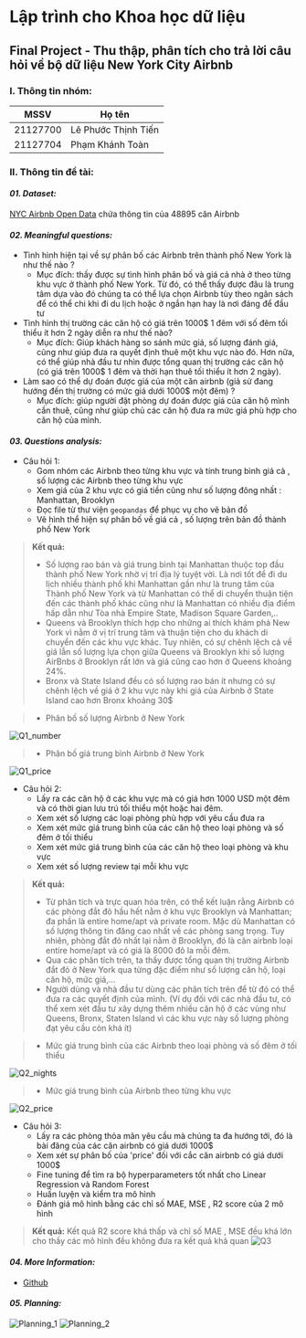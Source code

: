 # Lập trình cho Khoa học dữ liệu 
## Final Project - Thu thập, phân tích cho trả lời câu hỏi về bộ dữ liệu New York City Airbnb 
### I. Thông tin nhóm:

MSSV|Họ tên
-|-
21127700|Lê Phước Thịnh Tiến
21127704|Phạm Khánh Toàn
### II. Thông tin đề tài:
#### **_01. Dataset:_**
[NYC Airbnb Open Data](https://www.kaggle.com/datasets/dgomonov/new-york-city-airbnb-open-data) chứa thông tin của 48895 căn Airbnb 

#### **_02. Meaningful questions:_**
- Tình hình hiện tại về sự phân bố các Airbnb trên thành phố New York là như thế nào ? 
  - Mục đích: thấy được sự tình hình phân bố và giá cả nhà ở theo từng khu vực ở thành phố New York. Từ đó, có thể thấy được đâu là trung tâm dựa vào đó chúng ta có thể lựa chọn Airbnb tùy theo ngân sách để có thể chi khi đi du lịch hoặc ở ngắn hạn hay là nơi đáng để đầu tư 
- Tình hình thị trường các căn hộ có giá trên 1000$ 1 đêm với số đêm tối thiểu ít hơn 2 ngày diễn ra như thế nào?
  - Mục đích: Giúp khách hàng so sánh mức giá, số lượng đánh giá, cũng như giúp đưa ra quyết định thuê một khu vực nào đó. Hơn nữa, có thể giúp nhà đầu tư nhìn được tổng quan thị trường các căn hộ (có giá trên 1000$ 1 đêm và thời hạn thuê tối thiểu ít hơn 2 ngày).
- Làm sao có thể dự đoán được giá của một căn airbnb (giả sử đang hướng đến thị trường có mức giá dưới 1000$ một đêm) ?
  - Mục đích: giúp người đặt phòng dự đoán được giá của căn hộ mình cần thuê, cũng như giúp chủ các căn hộ đưa ra mức giá phù hợp cho căn hộ của mình.

#### **_03. Questions analysis:_**
- Câu hỏi 1:
    - Gom nhóm các Airbnb theo từng khu vực và tính trung bình giá cả , số lượng các Airbnb theo từng khu vực
    - Xem giá của 2 khu vực có giá tiền cũng như số lượng đông nhất : Manhattan, Brooklyn
    - Đọc file từ thư viện `geopandas` để phục vụ cho vẽ bản đồ
    - Vẽ hình thể hiện sự phân bố về giá cả , số lượng trên bản đồ thành phố New York

> **Kết quả:** 
> - Số lượng rao bán và giá trung bình tại Manhattan thuộc top đầu thành phố New York nhờ vị trí địa lý tuyệt vời. Là nơi tốt để đi du lịch nhiều thành phố khi Manhattan gần như  là trung tâm của Thành phố New York và từ Manhattan có thể di chuyển thuận tiện đến các thành phố khác cũng như là Manhattan có nhiều địa điểm hấp dẫn như Tòa nhà Empire State, Madison Square Garden,..
> - Queens và Brooklyn thích hợp cho những ai thích khám phá New York vì nằm ở vị trí trung tâm và thuận tiện cho du khách di chuyển đến các khu vực khác. Tuy nhiên, có sự chênh lệch cả về giá lẫn số lượng lựa chọn giữa Queens và Brooklyn khi số lượng AirBnbs ở Brooklyn rất lớn và giá cũng cao hơn ở Queens khoảng 24%.
> - Bronx và State Island đều có số lượng rao bán ít nhưng có sự chênh lệch về giá ở 2 khu vực này khi giá của Airbnb ở State Island cao hơn Bronx khoảng 30$

> - Phân bố số lượng Airbnb ở New York 

![Q1_number](./Project/Image/q1_number.png)

> - Phân bố giá trung bình Airbnb ở New York 

![Q1_price](./Project/Image/q1_price.png)

- Câu hỏi 2:
  - Lấy ra các căn hộ ở các khu vực mà có giá hơn 1000 USD một đêm và có thời gian lưu trú tối thiểu một hoặc hai đêm.
  - Xem xét số lượng các loại phòng phù hợp với yêu cầu đưa ra
  - Xem xét mức giá trung bình của các căn hộ theo loại phòng và số đêm ở tối thiểu
  - Xem xét mức giá trung bình của các căn hộ theo loại phòng và khu vực
  - Xem xét số lượng review tại mỗi khu vực

> **Kết quả:**
> - Từ phân tích và trực quan hóa trên, có thể kết luận rằng Airbnb có các phòng đắt đỏ hầu hết nằm ở khu vực Brooklyn và Manhattan; đa phần là entire home/apt và private room. Mặc dù Manhattan có số lượng thông tin đăng cao nhất về các phòng sang trọng. Tuy nhiên, phòng đắt đỏ nhất lại nằm ở Brooklyn, đó là căn airbnb loại entire home/apt và có giá là 8000 đô la mỗi đêm.
> - Qua các phân tích trên, ta thấy được tổng quan thị trường Airbnb đắt đỏ ở New York qua từng đặc điểm như số lượng căn hộ, loại căn hộ, mức giá,...
> - Người dùng và nhà đầu tư dùng các phân tích trên để từ đó có thể đưa ra các quyết định của mình. (Ví dụ đối với các nhà đầu tư, có thể xem xét đầu tư xây dựng thêm nhiều căn hộ ở các vùng như Queens, Bronx, Staten Island vì các khu vực này số lượng phòng đạt yêu cầu còn khá ít)

> - Mức giá trung bình của các Airbnb theo loại phòng và số đêm ở tối thiểu

![Q2_nights](./Project/Image/q2_nights.png)

> - Mức giá trung bình của Airbnb theo từng khu vực

![Q2_price](./Project/Image/q2_price.png)

- Câu hỏi 3:
  - Lấy ra các phòng thỏa mãn yêu cầu mà chúng ta đa hướng tới, đó là bài đăng của các căn airbnb có giá dưới 1000$
  - Xem xét sự phân bố của 'price' đối với cắc căn airbnb có giá dưới 1000$
  - Fine tuning để tìm ra bộ hyperparameters tốt nhất cho Linear Regression và Random Forest
  - Huấn luyện và kiểm tra mô hình 
  - Đánh giá mô hình bằng các chỉ số MAE, MSE , R2 score của 2 mô hình 

> **Kết quả:** Kết quả R2 score khá thấp và chỉ số MAE , MSE đều khá lớn cho thấy các mô hình đều không đưa ra kết quả khả quan 
![Q3](./Project/Image/q3.png)

#### **_04. More Information:_**
- [Github](https://github.com/Gabien21/CSC17104_P4DS_final_project)

#### **_05. Planning:_**
![Planning_1](./Project/Image/planning1.png)
![Planning_2](./Project/Image/planning2.png)
